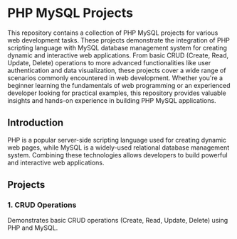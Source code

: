# PHP MySQL Projects

This repository contains a collection of PHP MySQL projects for various web development tasks. These projects demonstrate the integration of PHP scripting language with MySQL database management system for creating dynamic and interactive web applications. From basic CRUD (Create, Read, Update, Delete) operations to more advanced functionalities like user authentication and data visualization, these projects cover a wide range of scenarios commonly encountered in web development. Whether you're a beginner learning the fundamentals of web programming or an experienced developer looking for practical examples, this repository provides valuable insights and hands-on experience in building PHP MySQL applications. 

## Introduction

PHP is a popular server-side scripting language used for creating dynamic web pages, while MySQL is a widely-used relational database management system. Combining these technologies allows developers to build powerful and interactive web applications.

## Projects

### 1. CRUD Operations

Demonstrates basic CRUD operations (Create, Read, Update, Delete) using PHP and MySQL.


